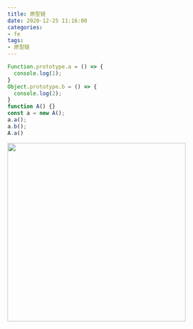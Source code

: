 ```yaml
---
title: 原型链
date: 2020-12-25 11:16:00
categories: 
- fe
tags:
- 原型链
---
```


```javascript
Function.prototype.a = () => {
  console.log(1);
}
Object.prototype.b = () => {
  console.log(2);
}
function A() {}
const a = new A();
a.a();
a.b();
A.a()
```

<p align="left">
  <img src="https://s3.ax1x.com/2021/02/20/y5jfPK.png" width="400">
</p>
